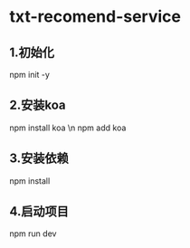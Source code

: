 # txt-recomend-service
<h2>1.初始化</h2>
npm init -y
<h2>2.安装koa</h2>
npm install koa \n
npm add koa
<h2>3.安装依赖</h2>
npm install
<h2>4.启动项目</h2>
npm run dev
